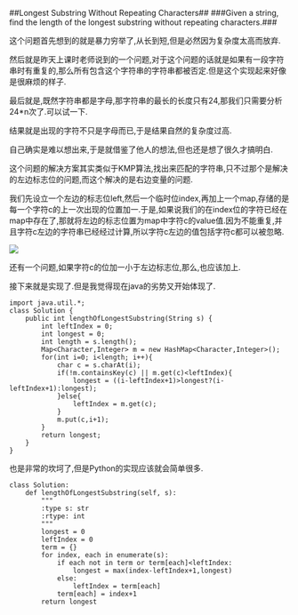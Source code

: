 ##Longest Substring Without Repeating Characters##
###Given a string, find the length of the longest substring without repeating characters.###

这个问题首先想到的就是暴力穷举了,从长到短,但是必然因为复杂度太高而放弃.

然后就是昨天上课时老师说到的一个问题,对于这个问题的话就是如果有一段字符串时有重复的,那么所有包含这个字符串的字符串都被否定.但是这个实现起来好像是很麻烦的样子.

最后就是,既然字符串都是字母,那字符串的最长的长度只有24,那我们只需要分析24*n次了.可以试一下.

结果就是出现的字符不只是字母而已,于是结果自然的复杂度过高.

自己确实是难以想出来,于是就借鉴了他人的想法,但也还是想了很久才搞明白.

这个问题的解决方案其实类似于KMP算法,找出来匹配的字符串,只不过那个是解决的左边标志位的问题,而这个解决的是右边变量的问题.

我们先设立一个左边的标志位left,然后一个临时位index,再加上一个map,存储的是每一个字符c的上一次出现的位置加一.于是,如果说我们的在index位的字符已经在map中存在了,那就将左边的标志位置为map中字符c的value值.因为不能重复,并且字符c左边的字符串已经经过计算,所以字符c左边的值包括字符c都可以被忽略.

![](https://i.imgur.com/oqfyOvU.png)

还有一个问题,如果字符c的位加一小于左边标志位,那么,也应该加上.

接下来就是实现了.但是我觉得现在java的劣势又开始体现了.

	import java.util.*;
	class Solution {
	    public int lengthOfLongestSubstring(String s) {
	        int leftIndex = 0;
	        int longest = 0;
	        int length = s.length();
	        Map<Character,Integer> m = new HashMap<Character,Integer>();
	        for(int i=0; i<length; i++){
	            char c = s.charAt(i);
	            if(!m.containsKey(c) || m.get(c)<leftIndex){
	                longest = ((i-leftIndex+1)>longest?(i-leftIndex+1):longest);
	            }else{
	                leftIndex = m.get(c);
	            }
	            m.put(c,i+1);
	        }
	        return longest;
	    }
	}

也是非常的坎坷了,但是Python的实现应该就会简单很多.

	class Solution:
	    def lengthOfLongestSubstring(self, s):
	        """
	        :type s: str
	        :rtype: int
	        """
	        longest = 0
	        leftIndex = 0
	        term = {}
	        for index, each in enumerate(s):
	            if each not in term or term[each]<leftIndex:
	                longest = max(index-leftIndex+1,longest)
	            else:
	                leftIndex = term[each]
	            term[each] = index+1
	        return longest